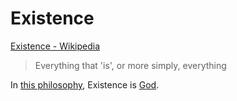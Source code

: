 # Existence

[Existence - Wikipedia](https://en.wikipedia.org/wiki/Existence)

> Everything that 'is', or more simply, everything

In [this philosophy](./this-philosophy.md), Existence is [God](./god.md).
